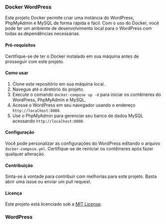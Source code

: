 ### Docker WordPress

Este projeto Docker permite criar uma instância do WordPress, PhpMyAdmin e MySQL de forma rápida e fácil. Com o uso do Docker, você pode ter um ambiente de desenvolvimento local para o WordPress com todas as dependências necessárias.

#### Pré-requisitos

Certifique-se de ter o Docker instalado em sua máquina antes de prosseguir com este projeto.

#### Como usar

1. Clone este repositório em sua máquina local.
2. Navegue até o diretório do projeto.
3. Execute o comando `docker-compose up -d` para iniciar os contêineres do WordPress, PhpMyAdmin e MySQL.
4. Acesse o WordPress em seu navegador usando o endereço `http://localhost:8000`.
5. Use o PhpMyAdmin para gerenciar seu banco de dados MySQL acessando `http://localhost:8080`.

#### Configuração

Você pode personalizar as configurações do WordPress editando o arquivo `docker-compose.yml`. Certifique-se de reiniciar os contêineres após fazer qualquer alteração.

#### Contribuição

Sinta-se à vontade para contribuir com melhorias para este projeto. Basta abrir uma issue ou enviar um pull request.

#### Licença

Este projeto está licenciado sob a [MIT License](https://opensource.org/licenses/MIT).
### WordPress
